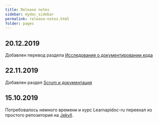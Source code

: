```yaml
---
title: Release notes
sidebar: mydoc_sidebar
permalink: release-notes.html
folder: pages
---
```


## 20.12.2019

Добавлен перевод раздела [Исследования о документировании кода](doc-research.html)

## 22.11.2019

Добавлен раздел [Scrum и документация](scrum-and-doc.html)

## 15.10.2019

Потребовалось немного времени и курс Learnapidoc-ru переехал из простого репозитория на <a href="#" data-toggle="tooltip" data-original-title="{{site.data.glossary.jekyll_platform}}">Jekyll</a>.
